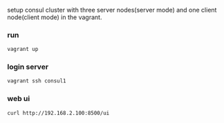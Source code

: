 setup consul cluster with three server nodes(server mode) and one client node(client mode) in the vagrant.

### run
```bash
vagrant up
```

### login server
```bash
vagrant ssh consul1
```

### web ui
```bash
curl http://192.168.2.100:8500/ui
```
